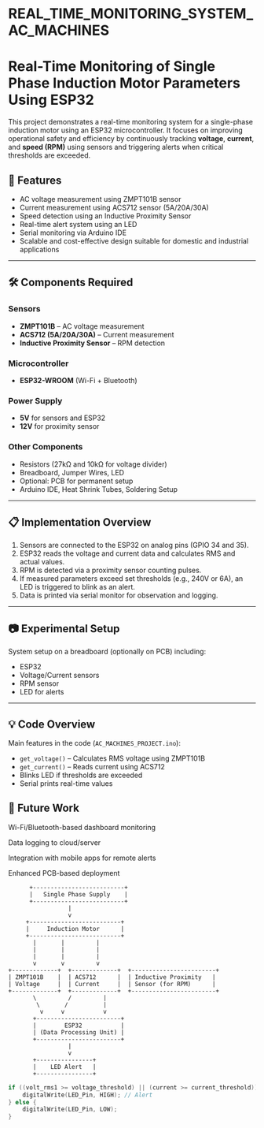 # REAL_TIME_MONITORING_SYSTEM_AC_MACHINES

# Real-Time Monitoring of Single Phase Induction Motor Parameters Using ESP32

This project demonstrates a real-time monitoring system for a single-phase induction motor using an ESP32 microcontroller. It focuses on improving operational safety and efficiency by continuously tracking **voltage**, **current**, and **speed (RPM)** using sensors and triggering alerts when critical thresholds are exceeded.

## 📌 Features

- AC voltage measurement using ZMPT101B sensor
- Current measurement using ACS712 sensor (5A/20A/30A)
- Speed detection using an Inductive Proximity Sensor
- Real-time alert system using an LED
- Serial monitoring via Arduino IDE
- Scalable and cost-effective design suitable for domestic and industrial applications

---

## 🛠️ Components Required

### Sensors
- **ZMPT101B** – AC voltage measurement  
- **ACS712 (5A/20A/30A)** – Current measurement  
- **Inductive Proximity Sensor** – RPM detection  

### Microcontroller
- **ESP32-WROOM** (Wi-Fi + Bluetooth)

### Power Supply
- **5V** for sensors and ESP32  
- **12V** for proximity sensor  

### Other Components
- Resistors (27kΩ and 10kΩ for voltage divider)  
- Breadboard, Jumper Wires, LED  
- Optional: PCB for permanent setup  
- Arduino IDE, Heat Shrink Tubes, Soldering Setup

---

## 📋 Implementation Overview

1. Sensors are connected to the ESP32 on analog pins (GPIO 34 and 35).
2. ESP32 reads the voltage and current data and calculates RMS and actual values.
3. RPM is detected via a proximity sensor counting pulses.
4. If measured parameters exceed set thresholds (e.g., 240V or 6A), an LED is triggered to blink as an alert.
5. Data is printed via serial monitor for observation and logging.

---

## 📷 Experimental Setup


System setup on a breadboard (optionally on PCB) including:
- ESP32
- Voltage/Current sensors
- RPM sensor
- LED for alerts

---

## 💡 Code Overview

Main features in the code (`AC_MACHINES_PROJECT.ino`):
- `get_voltage()` – Calculates RMS voltage using ZMPT101B  
- `get_current()` – Reads current using ACS712  
- Blinks LED if thresholds are exceeded  
- Serial prints real-time values




## 🔗 Future Work
Wi-Fi/Bluetooth-based dashboard monitoring

Data logging to cloud/server

Integration with mobile apps for remote alerts

Enhanced PCB-based deployment


          +--------------------------+
          |   Single Phase Supply    |
          +--------------------------+
                     |
                     v
         +--------------------------+
         |     Induction Motor      |
         +--------------------------+
           |       |         |
           |       |         |
           |       |         |
           v       v         v
    +-------------+  +-------------+  +------------------------+
    | ZMPT101B    |  | ACS712      |  | Inductive Proximity   |
    | Voltage     |  | Current     |  | Sensor (for RPM)      |
    +-------------+  +-------------+  +------------------------+
           \         /         |
            \       /          |
             v     v           v
           +------------------------+
           |        ESP32           |
           | (Data Processing Unit) |
           +------------------------+
                     |
                     v
           +----------------+
           |    LED Alert   |
           +----------------+



```cpp
if ((volt_rms1 >= voltage_threshold) || (current >= current_threshold)) {
    digitalWrite(LED_Pin, HIGH); // Alert
} else {
    digitalWrite(LED_Pin, LOW);
}
